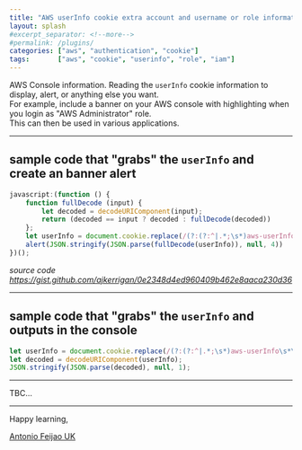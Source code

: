 ```yaml
---
title: "AWS userInfo cookie extra account and username or role information"
layout: splash
#excerpt_separator: <!--more-->
#permalink: /plugins/
categories: ["aws", "authentication", "cookie"]
tags:       ["aws", "cookie", "userinfo", "role", "iam"]
---
```


AWS Console information. Reading the `userInfo` cookie information to display, alert, or anything else you want.  
For example, include a banner on your AWS console with highlighting when you login as "AWS Administrator" role.  
This can then be used in various applications.

---

## sample code that "grabs" the `userInfo` and create an banner alert

```javascript
javascript:(function () {
    function fullDecode (input) {
        let decoded = decodeURIComponent(input);
        return (decoded == input ? decoded : fullDecode(decoded))
    };
    let userInfo = document.cookie.replace(/(?:(?:^|.*;\s*)aws-userInfo\s*\=\s*([^;]*).*$)|^.*$/, "$1");
    alert(JSON.stringify(JSON.parse(fullDecode(userInfo)), null, 4))
})();
```

_source code <https://gist.github.com/ajkerrigan/0e2348d4ed960409b462e8aaca230d36>_

---

## sample code that "grabs" the `userInfo` and outputs in the console

```js
let userInfo = document.cookie.replace(/(?:(?:^|.*;\s*)aws-userInfo\s*\=\s*([^;]*).*$)|^.*$/, "$1");
let decoded = decodeURIComponent(userInfo);
JSON.stringify(JSON.parse(decoded), null, 1);
```

---

TBC...

---

Happy learning,

[Antonio Feijao UK](https://www.antoniofeijao.com)

